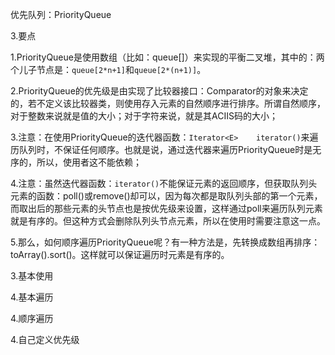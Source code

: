 优先队列：PriorityQueue



3.要点

1.PriorityQueue是使用数组（比如：queue[]）来实现的平衡二叉堆，其中的：两个儿子节点是：`queue[2*n+1]`和`queue[2*(n+1)]`。

2.PriorityQueue的优先级是由实现了比较器接口：Comparator的对象来决定的，若不定义该比较器类，则使用存入元素的自然顺序进行排序。所谓自然顺序，对于整数来说就是值的大小；对于字符来说，就是其ACIIS码的大小；

3.注意：在使用PriorityQueue的迭代器函数：`Iterator<E>	iterator()`来遍历队列时，不保证任何顺序。也就是说，通过迭代器来遍历PriorityQueue时是无序的，所以，使用者这不能依赖；

4.注意：虽然迭代器函数：`iterator()`不能保证元素的返回顺序，但获取队列头元素的函数：poll()或remove()却可以，因为每次都是取队列头部的第一个元素，而取出后的那些元素的头节点也是按优先级来设置，这样通过poll来遍历队列元素就是有序的。但这种方式会删除队列头节点元素，所以在使用时需要注意这一点。

5.那么，如何顺序遍历PriorityQueue呢？有一种方法是，先转换成数组再排序：toArray().sort()。这样就可以保证遍历时元素是有序的。



3.基本使用



4.基本遍历

4.顺序遍历



4.自己定义优先级













